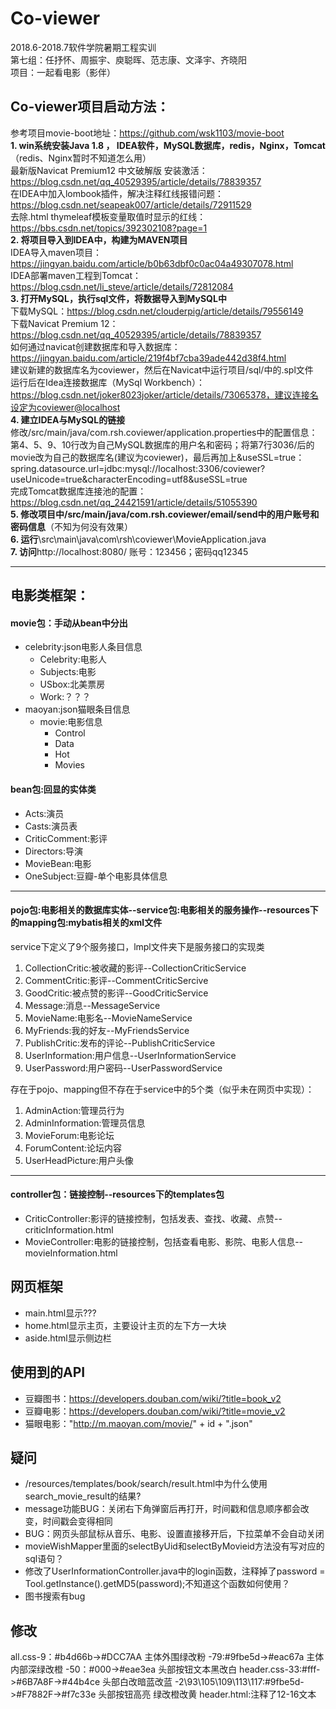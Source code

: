 # Co-viewer

2018.6-2018.7软件学院暑期工程实训  
第七组：任抒怀、周振宇、庾聪晖、范志康、文泽宇、齐晓阳  
项目：一起看电影（影伴）  
  
## Co-viewer项目启动方法：  
参考项目movie-boot地址：https://github.com/wsk1103/movie-boot    
**1. win系统安装Java 1.8 ， IDEA软件，MySQL数据库，redis，Nginx，Tomcat**（redis、Nginx暂时不知道怎么用）  
最新版Navicat Premium12 中文破解版 安装激活：https://blog.csdn.net/qq_40529395/article/details/78839357  
在IDEA中加入lombook插件，解决注释红线报错问题：https://blog.csdn.net/seapeak007/article/details/72911529  
去除.html thymeleaf模板变量取值时显示的红线：https://bbs.csdn.net/topics/392302108?page=1   
**2. 将项目导入到IDEA中，构建为MAVEN项目**  
IDEA导入maven项目：https://jingyan.baidu.com/article/b0b63dbf0c0ac04a49307078.html  
IDEA部署maven工程到Tomcat：https://blog.csdn.net/li_steve/article/details/72812084    
**3. 打开MySQL，执行sql文件，将数据导入到MySQL中**  
下载MySQL：https://blog.csdn.net/clouderpig/article/details/79556149  
下载Navicat Premium 12：https://blog.csdn.net/qq_40529395/article/details/78839357  
如何通过navicat创建数据库和导入数据库：https://jingyan.baidu.com/article/219f4bf7cba39ade442d38f4.html  
建议新建的数据库名为coviewer，然后在Navicat中运行项目/sql/中的.spl文件  
运行后在Idea连接数据库（MySql Workbench）：https://blog.csdn.net/joker8023joker/article/details/73065378，建议连接名设定为coviewer@localhost  
**4. 建立IDEA与MySQL的链接**  
修改/src/main/java/com.rsh.coviewer/application.properties中的配置信息：第4、5、9、10行改为自己MySQL数据库的用户名和密码；将第7行3036/后的movie改为自己的数据库名(建议为coviewer)，最后再加上&useSSL=true：spring.datasource.url=jdbc:mysql://localhost:3306/coviewer?useUnicode=true&characterEncoding=utf8&useSSL=true  
完成Tomcat数据库连接池的配置：https://blog.csdn.net/qq_24421591/article/details/51055390  
**5. 修改项目中/src/main/java/com.rsh.coviewer/email/send中的用户账号和密码信息**（不知为何没有效果）  
**6. 运行**\src\main\java\com\rsh\coviewer\MovieApplication.java  
**7. 访问**http://localhost:8080/ 账号：123456；密码qq12345  

---    
    
## 电影类框架：  
#### movie包：手动从bean中分出  
* celebrity:json电影人条目信息  
  * Celebrity:电影人
  * Subjects:电影
  * USbox:北美票房
  * Work:？？？
* maoyan:json猫眼条目信息
  * movie:电影信息 
    * Control
    * Data
    * Hot
    * Movies
#### bean包:回显的实体类  
* Acts:演员
* Casts:演员表
* CriticComment:影评
* Directors:导演
* MovieBean:电影
* OneSubject:豆瓣-单个电影具体信息  
   
 ---
 
 #### pojo包:电影相关的数据库实体--service包:电影相关的服务操作--resources下的mapping包:mybatis相关的xml文件  
 service下定义了9个服务接口，lmpl文件夹下是服务接口的实现类  
 1. CollectionCritic:被收藏的影评--CollectionCriticService
 2. CommentCritic:影评--CommentCriticSercive
 3. GoodCritic:被点赞的影评--GoodCriticService
 4. Message:消息--MessageService
 5. MovieName:电影名--MovieNameService
 6. MyFriends:我的好友--MyFriendsService
 7. PublishCritic:发布的评论--PublishCriticService
 8. UserInformation:用户信息--UserInformationService
 9. UserPassword:用户密码--UserPasswordService
  
存在于pojo、mapping但不存在于service中的5个类（似乎未在网页中实现）：
1. AdminAction:管理员行为
2. AdminInformation:管理员信息
3. MovieForum:电影论坛
4. ForumContent:论坛内容
5. UserHeadPicture:用户头像
 
---

#### controller包：链接控制--resources下的templates包
* CriticController:影评的链接控制，包括发表、查找、收藏、点赞--criticInformation.html
* MovieController:电影的链接控制，包括查看电影、影院、电影人信息--movieInformation.html
  
## 网页框架
* main.html显示???
* home.html显示主页，主要设计主页的左下方一大块
* aside.html显示侧边栏
  
## 使用到的API
* 豆瓣图书：https://developers.douban.com/wiki/?title=book_v2
* 豆瓣电影：https://developers.douban.com/wiki/?title=movie_v2
* 猫眼电影："http://m.maoyan.com/movie/" + id + ".json"

## 疑问
* /resources/templates/book/search/result.html中为什么使用search_movie_result的结果?
* message功能BUG：关闭右下角弹窗后再打开，时间戳和信息顺序都会改变，时间戳会变得相同
* BUG：网页头部鼠标从音乐、电影、设置直接移开后，下拉菜单不会自动关闭
* movieWishMapper里面的selectByUid和selectByMovieid方法没有写对应的sql语句？
* 修改了UserInformationController.java中的login函数，注释掉了password = Tool.getInstance().getMD5(password);不知道这个函数如何使用？
* 图书搜索有bug

## 修改
all.css-9：#b4d66b->#DCC7AA 主体外围绿改粉
       -79:#9fbe5d->#eac67a 主体内部深绿改橙
       -50：#000->#eae3ea 头部按钮文本黑改白
header.css-33:#fff->#6B7A8F->#44b4ce 头部白改暗蓝改蓝
          -2\93\105\109\113\117:#9fbe5d->#F7882F->#f7c33e 头部按钮高亮 绿改橙改黄
header.html:注释了12-16文本